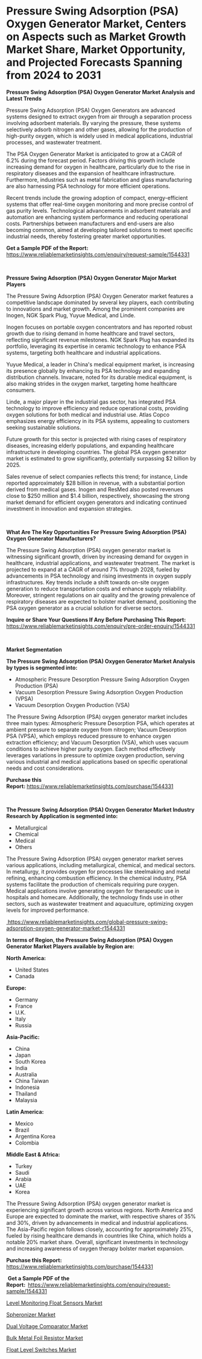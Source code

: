 <p><h1>Pressure Swing Adsorption (PSA) Oxygen Generator Market, Centers on Aspects such as Market Growth Market Share, Market Opportunity, and Projected Forecasts Spanning from 2024 to 2031</h1></p><p><strong>Pressure Swing Adsorption (PSA) Oxygen Generator Market Analysis and Latest Trends</strong></p>
<p><p>Pressure Swing Adsorption (PSA) Oxygen Generators are advanced systems designed to extract oxygen from air through a separation process involving adsorbent materials. By varying the pressure, these systems selectively adsorb nitrogen and other gases, allowing for the production of high-purity oxygen, which is widely used in medical applications, industrial processes, and wastewater treatment. </p><p>The PSA Oxygen Generator Market is anticipated to grow at a CAGR of 6.2% during the forecast period. Factors driving this growth include increasing demand for oxygen in healthcare, particularly due to the rise in respiratory diseases and the expansion of healthcare infrastructure. Furthermore, industries such as metal fabrication and glass manufacturing are also harnessing PSA technology for more efficient operations. </p><p>Recent trends include the growing adoption of compact, energy-efficient systems that offer real-time oxygen monitoring and more precise control of gas purity levels. Technological advancements in adsorbent materials and automation are enhancing system performance and reducing operational costs. Partnerships between manufacturers and end-users are also becoming common, aimed at developing tailored solutions to meet specific industrial needs, thereby fostering greater market opportunities.</p></p>
<p><strong>Get a Sample PDF of the Report:&nbsp;</strong> <a href="https://www.reliablemarketinsights.com/enquiry/request-sample/1544331?utm_campaign=1264&utm_medium=2&utm_source=Github&utm_content=ia&utm_term=29092024&utm_id=pressure-swing-adsorption-psa-oxygen-generator">https://www.reliablemarketinsights.com/enquiry/request-sample/1544331</a></p>
<p>&nbsp;</p>
<p><strong>Pressure Swing Adsorption (PSA) Oxygen Generator Major Market Players</strong></p>
<p><p>The Pressure Swing Adsorption (PSA) Oxygen Generator market features a competitive landscape dominated by several key players, each contributing to innovations and market growth. Among the prominent companies are Inogen, NGK Spark Plug, Yuyue Medical, and Linde. </p><p>Inogen focuses on portable oxygen concentrators and has reported robust growth due to rising demand in home healthcare and travel sectors, reflecting significant revenue milestones. NGK Spark Plug has expanded its portfolio, leveraging its expertise in ceramic technology to enhance PSA systems, targeting both healthcare and industrial applications. </p><p>Yuyue Medical, a leader in China's medical equipment market, is increasing its presence globally by enhancing its PSA technology and expanding distribution channels. Invacare, noted for its durable medical equipment, is also making strides in the oxygen market, targeting home healthcare consumers.</p><p>Linde, a major player in the industrial gas sector, has integrated PSA technology to improve efficiency and reduce operational costs, providing oxygen solutions for both medical and industrial use. Atlas Copco emphasizes energy efficiency in its PSA systems, appealing to customers seeking sustainable solutions.</p><p>Future growth for this sector is projected with rising cases of respiratory diseases, increasing elderly populations, and expanding healthcare infrastructure in developing countries. The global PSA oxygen generator market is estimated to grow significantly, potentially surpassing $2 billion by 2025.</p><p>Sales revenue of select companies reflects this trend; for instance, Linde reported approximately $28 billion in revenue, with a substantial portion derived from medical gases. Inogen and ResMed also posted revenues close to $250 million and $1.4 billion, respectively, showcasing the strong market demand for efficient oxygen generators and indicating continued investment in innovation and expansion strategies.</p></p>
<p>&nbsp;</p>
<p><strong>What Are The Key Opportunities For Pressure Swing Adsorption (PSA) Oxygen Generator Manufacturers?</strong></p>
<p><p>The Pressure Swing Adsorption (PSA) oxygen generator market is witnessing significant growth, driven by increasing demand for oxygen in healthcare, industrial applications, and wastewater treatment. The market is projected to expand at a CAGR of around 7% through 2028, fueled by advancements in PSA technology and rising investments in oxygen supply infrastructures. Key trends include a shift towards on-site oxygen generation to reduce transportation costs and enhance supply reliability. Moreover, stringent regulations on air quality and the growing prevalence of respiratory diseases are expected to bolster market demand, positioning the PSA oxygen generator as a crucial solution for diverse sectors.</p></p>
<p><strong>Inquire or Share Your Questions If Any Before Purchasing This Report:</strong> <a href="https://www.reliablemarketinsights.com/enquiry/pre-order-enquiry/1544331?utm_campaign=1264&utm_medium=2&utm_source=Github&utm_content=ia&utm_term=29092024&utm_id=pressure-swing-adsorption-psa-oxygen-generator">https://www.reliablemarketinsights.com/enquiry/pre-order-enquiry/1544331</a></p>
<p>&nbsp;</p>
<p><strong>Market Segmentation</strong></p>
<p><strong>The Pressure Swing Adsorption (PSA) Oxygen Generator Market Analysis by types is segmented into:</strong></p>
<p><ul><li>Atmospheric Pressure Desorption Pressure Swing Adsorption Oxygen Production (PSA)</li><li>Vacuum Desorption Pressure Swing Adsorption Oxygen Production (VPSA)</li><li>Vacuum Desorption Oxygen Production (VSA)</li></ul></p>
<p><p>The Pressure Swing Adsorption (PSA) oxygen generator market includes three main types: Atmospheric Pressure Desorption PSA, which operates at ambient pressure to separate oxygen from nitrogen; Vacuum Desorption PSA (VPSA), which employs reduced pressure to enhance oxygen extraction efficiency; and Vacuum Desorption (VSA), which uses vacuum conditions to achieve higher purity oxygen. Each method effectively leverages variations in pressure to optimize oxygen production, serving various industrial and medical applications based on specific operational needs and cost considerations.</p></p>
<p><strong>Purchase this Report:&nbsp;</strong><a href="https://www.reliablemarketinsights.com/purchase/1544331?utm_campaign=1264&utm_medium=2&utm_source=Github&utm_content=ia&utm_term=29092024&utm_id=pressure-swing-adsorption-psa-oxygen-generator">https://www.reliablemarketinsights.com/purchase/1544331</a></p>
<p>&nbsp;</p>
<p><strong>The Pressure Swing Adsorption (PSA) Oxygen Generator Market Industry Research by Application is segmented into:</strong></p>
<p><ul><li>Metallurgical</li><li>Chemical</li><li>Medical</li><li>Others</li></ul></p>
<p><p>The Pressure Swing Adsorption (PSA) oxygen generator market serves various applications, including metallurgical, chemical, and medical sectors. In metallurgy, it provides oxygen for processes like steelmaking and metal refining, enhancing combustion efficiency. In the chemical industry, PSA systems facilitate the production of chemicals requiring pure oxygen. Medical applications involve generating oxygen for therapeutic use in hospitals and homecare. Additionally, the technology finds use in other sectors, such as wastewater treatment and aquaculture, optimizing oxygen levels for improved performance.</p></p>
<p><a href="https://www.reliablemarketinsights.com/global-pressure-swing-adsorption-oxygen-generator-market-r1544331?utm_campaign=1264&utm_medium=2&utm_source=Github&utm_content=ia&utm_term=29092024&utm_id=pressure-swing-adsorption-psa-oxygen-generator">&nbsp;https://www.reliablemarketinsights.com/global-pressure-swing-adsorption-oxygen-generator-market-r1544331</a></p>
<p><strong>In terms of Region, the Pressure Swing Adsorption (PSA) Oxygen Generator Market Players available by Region are:</strong></p>
<p>
    <p> <strong> North America: </strong>
        <ul>
            <li>United States</li>
            <li>Canada</li>
        </ul>
        </p> 
    <p> <strong> Europe: </strong>
        <ul>
            <li>Germany</li>
            <li>France</li>
            <li>U.K.</li>
            <li>Italy</li>
            <li>Russia</li>
        </ul>
        </p> 
    <p> <strong> Asia-Pacific: </strong>
        <ul>
            <li>China</li>
            <li>Japan</li>
            <li>South Korea</li>
            <li>India</li>
            <li>Australia</li>
            <li>China Taiwan</li>
            <li>Indonesia</li>
            <li>Thailand</li>
            <li>Malaysia</li>
        </ul>
        </p> 
    <p> <strong> Latin America: </strong>
        <ul>
            <li>Mexico</li>
            <li>Brazil</li>
            <li>Argentina Korea</li>
            <li>Colombia</li>
        </ul>
        </p> 
    <p> <strong> Middle East & Africa: </strong>
        <ul>
            <li>Turkey</li>
            <li>Saudi</li>
            <li>Arabia</li>
            <li>UAE</li>
            <li>Korea</li>
        </ul>
    </p>
    </p>
<p><p>The Pressure Swing Adsorption (PSA) oxygen generator market is experiencing significant growth across various regions. North America and Europe are expected to dominate the market, with respective shares of 35% and 30%, driven by advancements in medical and industrial applications. The Asia-Pacific region follows closely, accounting for approximately 25%, fueled by rising healthcare demands in countries like China, which holds a notable 20% market share. Overall, significant investments in technology and increasing awareness of oxygen therapy bolster market expansion.</p></p>
<p><strong>Purchase this Report: </strong><a href="https://www.reliablemarketinsights.com/purchase/1544331?utm_campaign=1264&utm_medium=2&utm_source=Github&utm_content=ia&utm_term=29092024&utm_id=pressure-swing-adsorption-psa-oxygen-generator">https://www.reliablemarketinsights.com/purchase/1544331</a></p>
<p>&nbsp;<strong>Get a Sample PDF of the Report:&nbsp;&nbsp;</strong><a href="https://www.reliablemarketinsights.com/enquiry/request-sample/1544331?utm_campaign=1264&utm_medium=2&utm_source=Github&utm_content=ia&utm_term=29092024&utm_id=pressure-swing-adsorption-psa-oxygen-generator">https://www.reliablemarketinsights.com/enquiry/request-sample/1544331</a></p>
<p><strong></strong></p>
<p><p><a href="https://issuu.com/reportprime-2/docs/level-monitoring-float-sensors-mark_d5942616cabb38?utm_campaign=1264&utm_medium=2&utm_source=Github&utm_content=ia&utm_term=29092024&utm_id=pressure-swing-adsorption-psa-oxygen-generator">Level Monitoring Float Sensors Market</a></p><p><a href="https://www.linkedin.com/pulse/spheronizer-industry-sector-market-dynamics-future-scenarios-veize?utm_campaign=1264&utm_medium=2&utm_source=Github&utm_content=ia&utm_term=29092024&utm_id=pressure-swing-adsorption-psa-oxygen-generator">Spheronizer Market</a></p><p><a href="https://www.linkedin.com/pulse/dual-voltage-comparator-market-trends-detailed-study-its-ec7mf?utm_campaign=1264&utm_medium=2&utm_source=Github&utm_content=ia&utm_term=29092024&utm_id=pressure-swing-adsorption-psa-oxygen-generator">Dual Voltage Comparator Market</a></p><p><a href="https://www.linkedin.com/pulse/strategic-insights-global-bulk-metal-foil-resistor-market-z2vbf?utm_campaign=1264&utm_medium=2&utm_source=Github&utm_content=ia&utm_term=29092024&utm_id=pressure-swing-adsorption-psa-oxygen-generator">Bulk Metal Foil Resistor Market</a></p><p><a href="https://issuu.com/reportprime-2/docs/float-level-switches-market-size-20_cad5b92804bbd3?utm_campaign=1264&utm_medium=2&utm_source=Github&utm_content=ia&utm_term=29092024&utm_id=pressure-swing-adsorption-psa-oxygen-generator">Float Level Switches Market</a></p></p>